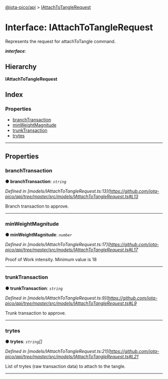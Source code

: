 [@iota-pico/api](../README.md) > [IAttachToTangleRequest](../interfaces/iattachtotanglerequest.md)

# Interface: IAttachToTangleRequest

Represents the request for attachToTangle command.

*__interface__*: 

## Hierarchy

**IAttachToTangleRequest**

## Index

### Properties

* [branchTransaction](iattachtotanglerequest.md#branchtransaction)
* [minWeightMagnitude](iattachtotanglerequest.md#minweightmagnitude)
* [trunkTransaction](iattachtotanglerequest.md#trunktransaction)
* [trytes](iattachtotanglerequest.md#trytes)

---

## Properties

<a id="branchtransaction"></a>

###  branchTransaction

**● branchTransaction**: *`string`*

*Defined in [models/IAttachToTangleRequest.ts:13](https://github.com/iota-pico/api/tree/master/src/models/IAttachToTangleRequest.ts#L13*

Branch transaction to approve.

___
<a id="minweightmagnitude"></a>

###  minWeightMagnitude

**● minWeightMagnitude**: *`number`*

*Defined in [models/IAttachToTangleRequest.ts:17](https://github.com/iota-pico/api/tree/master/src/models/IAttachToTangleRequest.ts#L17*

Proof of Work intensity. Minimum value is 18

___
<a id="trunktransaction"></a>

###  trunkTransaction

**● trunkTransaction**: *`string`*

*Defined in [models/IAttachToTangleRequest.ts:9](https://github.com/iota-pico/api/tree/master/src/models/IAttachToTangleRequest.ts#L9*

Trunk transaction to approve.

___
<a id="trytes"></a>

###  trytes

**● trytes**: *`string`[]*

*Defined in [models/IAttachToTangleRequest.ts:21](https://github.com/iota-pico/api/tree/master/src/models/IAttachToTangleRequest.ts#L21*

List of trytes (raw transaction data) to attach to the tangle.

___

